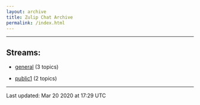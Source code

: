 ```yaml
---
layout: archive
title: Zulip Chat Archive
permalink: /index.html
---
```


---

## Streams:

* [general](stream/228424-general/index.html) (3 topics)

* [public1](stream/228426-public1/index.html) (2 topics)

<hr><p>Last updated: Mar 20 2020 at 17:29 UTC</p>